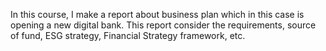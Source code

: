 In this course, I make a report about business plan which in this case is opening a new digital bank. This report consider the requirements, source of fund, ESG strategy, Financial Strategy framework, etc. 
